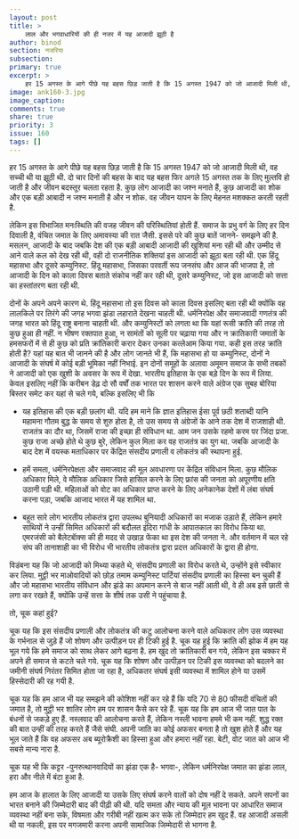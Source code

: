 ```yaml
---
layout: post
title: >
    लाल और भगवाधारियों की ही नजर में यह आजादी झूठी है
author: binod
section: नजरिया
subsection:
primary: true
excerpt: >
    हर 15 अगस्त के आगे पीछे यह बहस छिड़ जाती है कि 15 अगस्त 1947 को जो आजादी मिली थी, वह सच्ची थी या झूठी थी. दो चार दिनों की बहस के बाद यह बहस फिर अगले 15 अगस्त तक के लिए मुल्तवि हो जाती है और जीवन बदस्तूर चलता रहता है.
image: ank160-3.jpg
image_caption: 
comments: true
share: true
priority: 3
issue: 160
tags: []
---
```


हर 15 अगस्त के आगे पीछे यह बहस छिड़ जाती है कि 15 अगस्त 1947 को जो आजादी मिली थी, वह सच्ची थी या झूठी थी. दो चार दिनों की बहस के बाद यह बहस फिर अगले 15 अगस्त तक के लिए मुल्तवि हो जाती है और जीवन बदस्तूर चलता रहता है. कुछ लोग आजादी का जश्न मनाते हैं, कुछ आजादी का शोक और एक बड़ी आबादी न जश्न मनाती है और न शोक. वह जीवन यापन के लिए मेहनत मशक्कत करती रहती है.

लेकिन इस विभाजित मनःस्थिति की वजह जीवन की परिस्थितियां होती हैं. समाज के प्रभु वर्ग के लिए हर दिन दिवाली है, वंचित जमात के लिए अमावस्या की रात जैसी. इससे परे की कुछ बातें जानने- समझने की है. मसलन, आजादी के बाद जबकि देश की एक बड़ी आबादी आजादी की खुशियां मना रही थी और उम्मीद से आने वाले कल को देख रही थी, वही दो राजनीतिक शक्तियां इस आजादी को झूठा बता रही थी. एक हिंदू महासभा और दूसरे कम्युनिस्ट.  हिंदू महासभा, जिसका परवर्ती रूप जनसंघ और आज की भाजपा है, तो आजादी के दिन को काला दिवस बताते संकोच नहीं कर रही थी, दूसरे कम्युनिस्ट, जो इस आजादी को सत्ता का हस्तांतरण बता रही थी.

दोनों के अपने अपने कारण थे. हिंदू महासभा तो इस दिवस को काला दिवस इसलिए बता रही थी क्योंकि वह लालकिले पर तिरंगे की जगह भगवा झंडा लहाराते देखना चाहती थी. धर्मनिरपेक्ष और समाजवादी गणतंत्र की जगह भारत को हिंदू राष्ट्र बनाना चाहती थी. और कम्युनिस्टों को लगता था कि यहां रूसी क्रांति की तरह तो कुछ हुआ ही नहीं. न भीषण रक्तपात हुआ, न सामंतों को सूली पर चढ़ाया गया और न क्रातिकारी जमातों के हमसफरों में से ही कुछ को प्रति क्रांतिकारी करार देकर उनका कत्लेआम किया गया. कही इस तरह क्रांति होती है?
यहां यह बात भी जानने की है और लोग जानते भी हैं, कि महासभा हो या कम्युनिस्ट, दोनों ने आजादी के संघर्ष में कोई बड़ी भूमिका नहीं निभाई. इन दोनों समूहों के अलावा अमूमन समाज के सभी तबकों ने आजादी को एक खुशी के अवसर के रूप में देखा. भारतीय इतिहास के एक बड़े दिन के रूप में लिया. केवल इसलिए नहीं कि करीबन डेढ़ दो सौ वर्षों तक भारत पर शासन करने वाले अंग्रेज एक सुबह बोरिया बिस्तर समेट कर यहां से चले गये, बल्कि इसलिए भी कि

- यह इतिहास की एक बड़ी छलांग थी. यदि हम माने कि ज्ञात इतिहास ईसा पूर्व छठी शताब्दी यानि महामना गौतम बुद्ध के समय से शुरु होता है, तो उस समय से अंग्रेजों के आने तक देश में राजशाही थी. राजतंत्र का दौर था, जिसमें राजा की इच्छा ही संविधान था. आम जन उसके रहमो करम पर जिंदा प्रजा. कुछ राजा अच्छे होते थे कुछ बुरे, लेकिन कुल मिला कर वह राजतंत्र का युग था. जबकि आजादी के बाद देश में वयस्क मताधिकार पर केंद्रित संसदीय प्रणाली व लोकतंत्र की स्थापना हुई.

- हमें समता, धर्मनिरपेक्षता और समाजवाद की मूल अवधारणा पर केंद्रित संविधान मिला. कुछ मौलिक अधिकार मिले, वे मौलिक अधिकार जिसे हासिल करने के लिए फ्रांस की जनता को अपूरणीय क्षति उठानी पड़ी थी. महिलाओं को वोट का अधिकार प्राप्त करने के लिए अनेकानेक देशों में लंबा संघर्ष करना पड़ा, जबकि आजाद भारत में यह शामिल था.

- बहुत सारे लोग भारतीय लोकतंत्र द्वारा उपलब्ध बुनियादी अधिकारों का मजाक उड़ाते हैं, लेकिन हमारे साथियों ने उन्हीं सिमित अधिकारों की बदौलत इंदिरा गांधी के आपातकाल का विरोध किया था. एमरजंसी को बैलेटबाॅक्स की ही मदद से उखाड़ फेंका था इस देश की जनता ने. और वर्तमान में चल रहे संघ की तानाशाही का भी विरोध भी भारतीय लोकतंत्र द्वारा प्रदत्त अधिकारों के द्वारा ही होगा.

विडंबना यह कि जो आजादी को मिथ्या कहते थे, संसदीय प्रणाली का विरोध करते थे, उन्होंने इसे स्वीकार कर लिया. मुट्ठी भर माओवादियों को छोड़ तमाम कम्युनिस्ट पार्टियां संसदीय प्रणाली का हिस्सा बन चुकी हैं और जो महासभा भारतीय संविधान और झंडे का अपमान करने से बाज नहीं आती थी, वे ही अब इसे छाती से लगा कर रखते हैं, क्योंकि उन्हें सत्ता के शीर्ष तक उसी ने पहुंचाया है.

तो, चूक कहां हुई?

चूक यह कि इस संसदीय प्रणाली और लोकतंत्र की कटु आलोचना करने वाले अधिकतर लोग उस व्यवस्था के गर्भनाल से जुड़े हैं जो शोषण और उत्पीड़न पर ही टिकी हुई है.
चूक यह हुई कि क्रांति की झोक में हम यह भूल गये कि हमे समाज को साथ लेकर आगे बढ़ना है. हम खुद तो क्रांतिकारी बन गये, लेकिन इस चक्कर में अपने ही समाज से कटते चले गये.
चूक यह कि शोषण और उत्पीड़न पर टिकी इस व्यवस्था को बदलने का जमीनी संघर्ष निरंतर सिमित होता जा रहा है, अधिकतर संघर्ष इसी व्यवस्था में शामिल होने या उसमें हिस्सेदारी की रह गयी है.

चूक यह कि हम आज भी यह समझने की कोशिश नहीं कर रहे हैं कि यदि 70 से 80 फीसदी वंचितों की जमात है, तो मुट्ठी भर शातिर लोग हम पर शासन कैसे कर रहे हैं.
चूक यह कि हम आज भी जात पात के बंधनों से जकड़े हुए हैं. नस्लवाद की आलोचना करते हैं, लेकिन नस्ली भावना हममे भी कम नहीं. शुद्ध रक्त की बात उन्हीं की तरह करते हैं जैसे संघी. अपनी जाति का कोई अफसर बनता है तो खुश होते हैं और यह भूल जाते हैं कि वह अफसर अब ब्यूरोक्रैशी का हिस्सा हुआ और हमारा नहीं रहा. बेटी, वोट जात को आज भी सबसे मान्य नारा है.

चूक यह भी कि कट्टर -पुनरुत्थानवादियों का झंडा एक है- भगवा-, लेकिन धर्मनिरपेक्ष जमात का झंडा लाल, हरा और नीले में बंटा हुआ है.

हम आज के हालात के लिए आजादी या उसके लिए संघर्ष करने वालों को दोष नहीं दे सकते. अपने सपनों का भारत बनाने की जिम्मेदारी बाद की पीढ़ी की थी. यदि समता और न्याय की मूल भावना पर आधारित समाज व्यवस्था नहीं बना सके, विषमता और गरीबी नहीं खत्म कर सके तो जिम्मेदार हम खुद हैं. वह आजादी असली थी या नकली, इस पर मगजमारी करना अपनी सामाजिक जिम्मेदारी से भागना है.